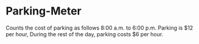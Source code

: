 # Parking-Meter
Counts the cost of parking as follows
8:00 a.m. to 6:00 p.m. Parking is $12 per hour,
During the rest of the day, parking costs $6 per hour.
